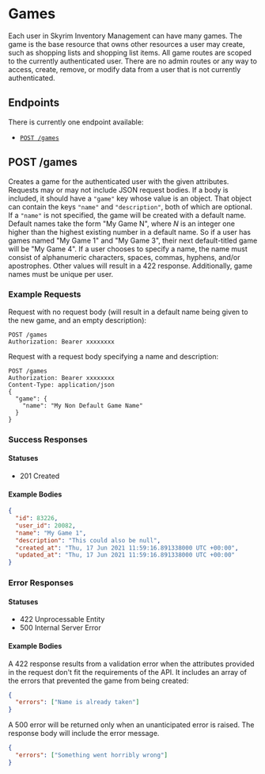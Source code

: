 # Games

Each user in Skyrim Inventory Management can have many games. The game is the base resource that owns other resources a user may create, such as shopping lists and shopping list items. All game routes are scoped to the currently authenticated user. There are no admin routes or any way to access, create, remove, or modify data from a user that is not currently authenticated.

## Endpoints

There is currently one endpoint available:

* [`POST /games`](#post-games)

## POST /games

Creates a game for the authenticated user with the given attributes. Requests may or may not include JSON request bodies. If a body is included, it should have a `"game"` key whose value is an object. That object can contain the keys `"name"` and `"description"`, both of which are optional. If a `"name"` is not specified, the game will be created with a default name. Default names take the form "My Game N", where _N_ is an integer one higher than the highest existing number in a default name. So if a user has games named "My Game 1" and "My Game 3", their next default-titled game will be "My Game 4". If a user chooses to specify a name, the name must consist of alphanumeric characters, spaces, commas, hyphens, and/or apostrophes. Other values will result in a 422 response. Additionally, game names must be unique per user.

### Example Requests

Request with no request body (will result in a default name being given to the new game, and an empty description):
```
POST /games
Authorization: Bearer xxxxxxxx
```

Request with a request body specifying a name and description:
```
POST /games
Authorization: Bearer xxxxxxxx
Content-Type: application/json
{
  "game": {
    "name": "My Non Default Game Name"
  }
}
```

### Success Responses

#### Statuses

* 201 Created

#### Example Bodies

```json
{
  "id": 83226,
  "user_id": 20082,
  "name": "My Game 1",
  "description": "This could also be null",
  "created_at": "Thu, 17 Jun 2021 11:59:16.891338000 UTC +00:00",
  "updated_at": "Thu, 17 Jun 2021 11:59:16.891338000 UTC +00:00"
}
```

### Error Responses

#### Statuses

* 422 Unprocessable Entity
* 500 Internal Server Error

#### Example Bodies

A 422 response results from a validation error when the attributes provided in the request don't fit the requirements of the API. It includes an array of the errors that prevented the game from being created:
```json
{
  "errors": ["Name is already taken"]
}
```

A 500 error will be returned only when an unanticipated error is raised. The response body will include the error message.
```json
{
  "errors": ["Something went horribly wrong"]
}
```
